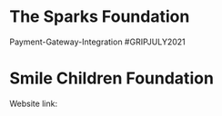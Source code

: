 # The Sparks Foundation
Payment-Gateway-Integration #GRIPJULY2021
# Smile Children Foundation


 
Website link:
